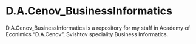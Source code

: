 D.A.Cenov_BusinessInformatics
=============================

D.A.Cenov_BusinessInformatics is a repository for my staff in Academy of Econimics “D.A.Cenov”, Svishtov speciality Business Informatics.
